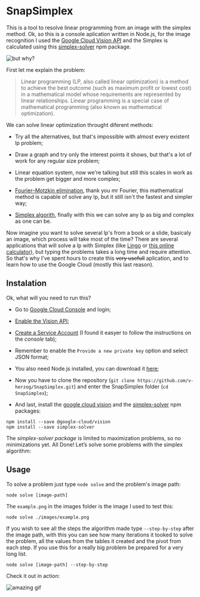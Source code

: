 # SnapSimplex

This is a tool to resolve linear programming from an image with the simplex method. Ok, so this is a console aplication written in Node.js, for the image recognition I used the [Google Cloud Vision API](https://cloud.google.com/vision/) and the Simplex is calculated using this [simplex-solver](https://www.npmjs.com/package/simplex-solver) npm package.

![but why?](https://media.giphy.com/media/1M9fmo1WAFVK0/giphy.gif)

First let me explain the problem:

  > Linear programming (LP, also called linear optimization) is a method to achieve the best outcome (such as maximum profit or lowest cost) in a mathematical model whose requirements are represented by linear relationships. Linear programming is a special case of mathematical programming (also known as mathematical optimization).

We can solve linear optimization throught diferent methods:

- Try all the alternatives, but that's impossible with almost every existent lp problem;

- Draw a graph and try only the interest points it shows, but that's a lot of work for any regular size problem;

- Linear equation system, now we're talking but still this scales in work as the problem get bigger and more complex;

-  [Fourier–Motzkin elimination](https://en.wikipedia.org/wiki/Fourier%E2%80%93Motzkin_elimination), thank you mr Fourier, this mathematical method is capable of solve any lp, but it still isn't the fastest and simpler way;

-  [Simplex algorith](https://en.wikipedia.org/wiki/Simplex_algorithm), finally with this we can solve any lp as big and complex as one can be.

Now imagine you want to solve several lp's from a book or a slide, basicaly an image, which process will take most of the time? There are several applications that will solve a lp with Simplex (like [Lingo](https://www.lindo.com/index.php/ls-downloads) or [this online calculator](http://simplex.tode.cz/en/)), but typing the problems takes a long time and require attention. So that's why I've spent hours to create this ~~very usefull~~ aplication, and to learn how to use the Google Cloud (mostly this last reason).

## Instalation

Ok, what will you need to run this?

- Go to [Google Cloud Console]() and login;

-  [Enable the Vision API](https://cloud.google.com/vision/docs/before-you-begin);

-  [Create a Service Account](https://cloud.google.com/iam/docs/creating-managing-service-accounts#creating_a_service_account) (I found it easyer to follow the instructions on the *console* tab);

- Remember to enable the `Provide a new private key` option and select JSON format;

- You also need Node.js installed, you can download it [here](https://nodejs.org/en/);

- Now you have to clone the repository (`git clone https://github.com/v-herzog/SnapSimplex.git`) and enter the SnapSimplex folder (`cd SnapSimplex`);

- And last, install the [google cloud vision](https://www.npmjs.com/package/@google-cloud/vision) and the [simplex-solver](https://www.npmjs.com/package/simplex-solver) npm packages:

```node
npm install --save @google-cloud/vision
npm install --save simplex-solver
```

The *simplex-solver package* is limited to maximization problems, so no minimizations yet. 
All Done! Let’s solve some problems with the simplex algorithm:

## Usage

To solve a problem just type `node solve` and the problem's image path:

```node
node solve [image-path]
```

The `example.png` in the images folder is the image I used to test this:

```node
node solve ./images/example.png
```

If you wish to see all the steps the algorithm made type `--step-by-step` after the image path, with this you can see how many iterations it tooked to solve the problem, all the values from the tables it created and the pivot from each step. If you use this for a really big problem be prepared for a very long list.

```node
node solve [image-path] --step-by-step
```

Check it out in action:

![amazing gif](https://github.com/v-herzog/SnapSimplex/blob/master/images/demo.gif)
